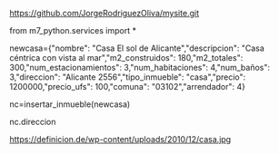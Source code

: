 https://github.com/JorgeRodriguezOliva/mysite.git

from m7_python.services import *

newcasa={"nombre": "Casa El sol de Alicante","descripcion": "Casa céntrica con vista al mar","m2_construidos": 180,"m2_totales": 300,"num_estacionamientos": 3,"num_habitaciones": 4,"num_baños": 3,"direccion": "Alicante 2556","tipo_inmueble": "casa","precio": 1200000,"precio_ufs": 100,"comuna": "03102","arrendador": 4}

nc=insertar_inmueble(newcasa)

nc.direccion

https://definicion.de/wp-content/uploads/2010/12/casa.jpg